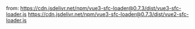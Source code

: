 from:
https://cdn.jsdelivr.net/npm/vue3-sfc-loader@0.7.3/dist/vue3-sfc-loader.js
https://cdn.jsdelivr.net/npm/vue3-sfc-loader@0.7.3/dist/vue2-sfc-loader.js
